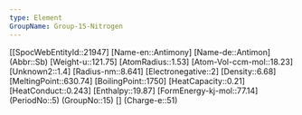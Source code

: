 ```yaml
---
type: Element
GroupName: Group-15-Nitrogen
---
```

[[SpocWebEntityId::21947]
[Name-en::Antimony]
[Name-de::Antimon]
(Abbr::Sb)
[Weight-u::121.75]
[AtomRadius::1.53]
[Atom-Vol-ccm-mol::18.23]
[Unknown2::1.4]
[Radius-nm::8.641]
[Electronegative::2]
[Density::6.68]
[MeltingPoint::630.74]
[BoilingPoint::1750]
[HeatCapacity::0.21]
[HeatConduct::0.243]
[Enthalpy::19.87]
[FormEnergy-kj-mol::77.14]
(PeriodNo::5)
(GroupNo::15)
[]
(Charge-e::51)

